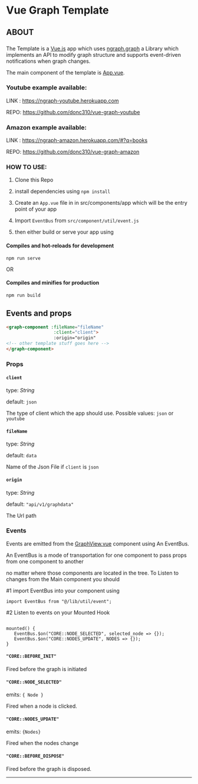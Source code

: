 # Vue Graph Template

## ABOUT

###

The Template is a [Vue.js](https://vuejs.org) app which uses [ngraph.graph](https://github.com/anvaka/ngraph.graph) a Library which implements an API to modify graph structure and supports event-driven notifications when graph changes.

The main component of the template is [App.vue](src/components/core/App.vue).


### Youtube example available:

LINK : <a href="https://ngraph-youtube.herokuapp.com/#?q=baby">https://ngraph-youtube.herokuapp.com</a>

REPO:  <a href="https://github.com/donc310/vue-graph-youtube">https://github.com/donc310/vue-graph-youtube</a>


### Amazon example available:

LINK : <a href="https://ngraph-amazon.herokuapp.com/#?q=books">https://ngraph-amazon.herokuapp.com/#?q=books</a>

REPO:  <a href="https://github.com/donc310/vue-graph-amazon">https://github.com/donc310/vue-graph-amazon</a>

### HOW TO USE:

1. Clone this Repo 

3. install dependencies  using `npm install`

3. Create an `App.vue` file in in src/components/app which will be  the entry point of your app 

4. Import   `EventBus`  from  `src/component/util/event.js`

5. then either build or serve your app using 
#### Compiles and hot-reloads for development
```
npm run serve
```
OR
#### Compiles and minifies for production

```
npm run build
```



## Events and props

```html
<graph-component :fileName="fileName" 
                  :client="client">
                  :origin="origin"
<!-- other template stuff goes here -->
</graph-component>
```

### Props


#### `client` 
type: *String*

default: `json`


The type of client which the app should use. Possible values: `json` or `youtube` 


#### `fileName` 
type: *String*

default: `data`


Name of the Json File if `client` is   `json`


#### `origin` 
type: *String*

default: `"api/v1/graphdata"`

The Url path 



### Events

Events are emitted from the  [GraphView.vue](src/components/core/App.vue) component using An EventBus.

An EventBus is a mode of transportation for one component to pass props from one component to another

no matter where those components are located in the tree. To Listen to changes from the Main component you should 

#1 import EventBus into your component using 
```
import EventBus from "@/lib/util/event";

```


#2 Listen to events on your Mounted Hook

```

mounted() {
   EventBus.$on("CORE::NODE_SELECTED", selected_node => {});
   EventBus.$on("CORE::NODES_UPDATE", NODES => {});
}

```




#### `"CORE::BEFORE_INIT"`

Fired before the graph is initiated

#### `"CORE::NODE_SELECTED"`

emits: `{ Node }`

Fired when a node is clicked.

#### `"CORE::NODES_UPDATE"`

emits: `{Nodes}`

Fired when the nodes change

#### `"CORE::BEFORE_DISPOSE"`

Fired before the graph is disposed.

---


<a href="a.pdf"></a>
